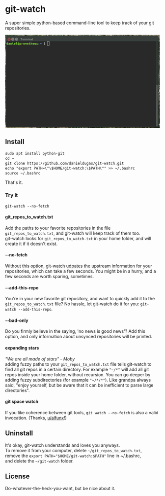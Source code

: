 # git-watch
A super simple python-based command-line tool to keep track of your git repositories.

[![Demo git-watch](https://raw.githubusercontent.com/danieldugas/git-watch/master/demo.gif)]()

## Install

```
sudo apt install python-git
cd ~
git clone https://github.com/danieldugas/git-watch.git
echo "export PATH=\"\$HOME/git-watch:\$PATH\"" >> ~/.bashrc
source ~/.bashrc
```
That's it.

### Try it
```
git-watch --no-fetch
```

#### git_repos_to_watch.txt
Add the paths to your favorite repositories in the file ```git_repos_to_watch.txt```, and git-watch will keep track of them too.  
git-watch looks for ```git_repos_to_watch.txt``` in your home folder, and will create it if it doesn't exist.

#### --no-fetch
Without this option, git-watch udpates the upstream information for your repositories, which can take a few seconds. You might be in a hurry, and a few seconds are worth sparing, sometimes.

#### --add-this-repo
You're in your new favorite git repository, and want to quickly add it to the ```git_repos_to_watch.txt``` file? No hassle, let git-watch do it for you: ```git-watch --add-this-repo```.

#### --bad-only
Do you firmly believe in the saying, 'no news is good news'? Add this option, and only information about unsynced repositories will be printed.

#### expanding stars
*"We are all made of stars" - Moby*  
adding fuzzy paths to your ```git_repos_to_watch.txt``` file tells git-watch to find all git repos in a certain directory.
For example ```"~/*"``` will add all git repos inside your home folder, without recursion.
You can go deeper by adding fuzzy subdirectories (for example ```"~/*/*"```).
Like grandpa always said, "enjoy yourself, but be aware that it can be inefficient to parse large directories".

#### git space watch
If you like coherence between git tools, ```git watch --no-fetch``` is also a valid invocation.
(Thanks, [u/alfunx](http://reddit.com/u/alfunx)!)

## Uninstall

It's okay, git-watch understands and loves you anyways.  
To remove it from your computer, delete ```~/git_repos_to_watch.txt```,  
remove the ```export PATH="$HOME/git-watch:$PATH"``` line in ~/.bashrc,  
and delete the ```~/git-watch``` folder. 

## License

Do-whatever-the-heck-you-want, but be nice about it.
